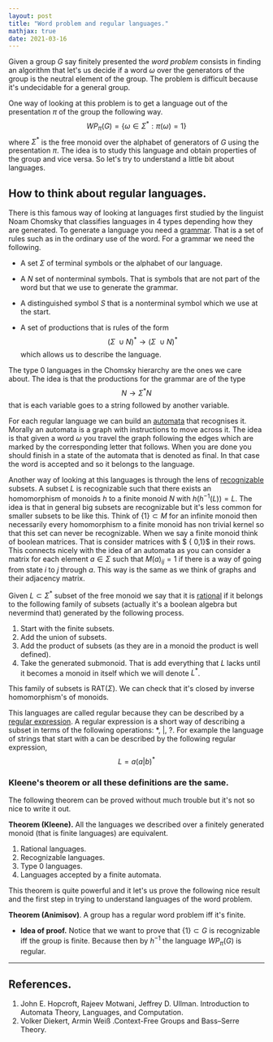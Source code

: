 ```yaml
---
layout: post
title: "Word problem and regular languages."
mathjax: true
date: 2021-03-16
---
```


Given a group $G$ say finitely presented the *word problem* consists in finding an algorithm that let's us decide if a word $\omega$  over the generators of the group is the neutral element of the group. The problem is difficult because it's undecidable for a general group. 

One way of looking at this problem is to get a language out of the presentation $\pi$ of the group the following way.
$$
WP_\pi (G) = \{ \omega \in \Sigma^* : \pi(\omega)=1   \}
$$
where $\Sigma^*$ is the free monoid over the alphabet of generators of $G$ using the presentation $\pi$. The idea is to study this language and obtain properties of the group and vice versa. So let's try to understand a little bit about languages.

## How to think about regular languages.

There is this famous way of looking at languages first studied by the linguist Noam Chomsky that classifies languages in 4 types depending how they are generated. To generate a language you need a <u>grammar</u>. That is a set of rules such as in the ordinary use of the word. For a grammar we need the following.

* A set $\Sigma$ of terminal symbols or the alphabet of our language.

* A $N$ set of nonterminal symbols. That is symbols that are not part of the word but that we use to generate the grammar.

* A distinguished symbol $S$ that is a nonterminal symbol which we use at the start.

* A set of productions that is rules of the form
  $$
  (\Sigma \  \cup N)^* \to (\Sigma \  \cup N)^*
  $$
  which allows us to describe the language.

 The type 0 languages in the Chomsky hierarchy are the ones we care about. The idea is that the productions for the grammar are of the type
$$
N \to \Sigma^* N
$$
that is each variable goes to a string followed by another variable. 

For each regular language we can build an <u>automata</u> that recognises it. Morally an automata is a graph with instructions to move across it. The idea is that given a word $\omega$ you travel the graph following the edges which are marked by the corresponding letter that follows. When you are done you should finish in a state of the automata that is denoted as final. In that case the word is accepted and so it belongs to the language.

Another way of looking at this languages is through the lens of <u>recognizable</u> subsets. A subset $L$ is recognizable such that there exists an homomorphism of monoids  $h$ to a finite monoid $N$ with $h(h^{-1}(L))=L$. The idea is that in general big subsets are recognizable but it's less common for smaller subsets to be like this. Think of $\{1\} \subset M$ for an infinite monoid then necessarily every homomorphism to a finite monoid has non trivial kernel so that this set can never be recognizable. When we say a finite monoid think of boolean matrices. That is consider matrices with $ \{ 0,1\}$ in their rows. This connects nicely with the idea of an automata as you can consider a matrix for each element $a \in \Sigma$ such that $M(a)_{ij} = 1$ if there is a way of going from state $i$ to $j$ through $a$. This way is the same as we think of graphs and their adjacency matrix.

Given $L \subset \Sigma^*$ subset of the free monoid we say that it is <u>rational</u> if it belongs to the following family of subsets (actually it's a boolean algebra but nevermind that) generated by the following process.

1. Start with the finite subsets.
2. Add the union of subsets.
3. Add the product of subsets (as they are in a monoid the product is well defined).
4. Take the generated submonoid. That is add everything that $L$ lacks until it becomes a monoid in itself which we will denote $L^*$.

This family of subsets is RAT($\Sigma$). We can check that it's closed by inverse homomorphism's of monoids. 

This languages are called regular because they can be described by a <u>regular expression</u>. A regular expression is a short way of describing a subset in terms of the following operations: *, |, ?. For example the language of strings that start with a can be described by the following regular expression,
$$
L= a(a|b)^{*}
$$

### Kleene's theorem or all these definitions are the same.

The following theorem can be proved without much trouble but it's not so nice to write it out. 

**Theorem (Kleene).** All the languages we described over a finitely generated monoid (that is finite languages) are equivalent.

1. Rational languages.
2. Recognizable languages.
3. Type 0 languages.
4. Languages accepted by a finite automata.

This theorem is quite powerful and it let's us prove the following nice result and the first step in trying to understand languages of the word problem.

**Theorem (Animisov)**. A group has a regular word problem iff it's finite.

* **Idea of proof.** Notice that we want to prove that $\{ 1\}  \subset G$ is recognizable iff the group is finite. Because then by $h^{-1}$ the language $WP_\pi(G)$ is regular. 

---

## References.

1. John E. Hopcroft, Rajeev Motwani, Jeffrey D. Ullman. Introduction to Automata Theory, Languages, and Computation.
2. Volker Diekert, Armin Weiß .Context-Free Groups and Bass–Serre Theory.
   